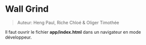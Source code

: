 # Wall Grind

>Auteur: Heng Paul, Riche Chloé & Oliger Timothée

Il faut ouvrir le fichier **app/index.html** dans un navigateur en mode développeur.
